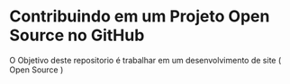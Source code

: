 #  Contribuindo em um Projeto Open Source no GitHub
O Objetivo deste repositorio é trabalhar em um desenvolvimento de site ( Open Source )
